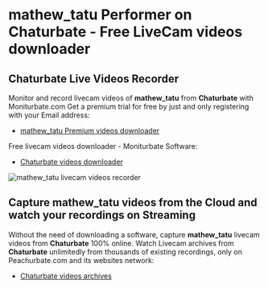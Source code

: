 # mathew_tatu Performer on Chaturbate - Free LiveCam videos downloader

## Chaturbate Live Videos Recorder

Monitor and record livecam videos of **mathew_tatu** from **Chaturbate** with Moniturbate.com
Get a premium trial for free by just and only registering with your Email address:
* [mathew_tatu Premium videos downloader](https://moniturbate.com/request-demo-licence-key.html)

Free livecam videos downloader - Moniturbate Software:
* [Chaturbate videos downloader](https://moniturbate.com/moniturbate-download-software.html)

![mathew_tatu livecam videos recorder](https://peachurnet.com/templates/moniturbate-software.png)


## Capture mathew_tatu videos from the Cloud and watch your recordings on Streaming

Without the need of downloading a software, capture **mathew_tatu** livecam videos from **Chaturbate** 100% online.
Watch Livecam archives from **Chaturbate** unlimitedly from thousands of existing recordings, only on Peachurbate.com and its websites network:
* [Chaturbate videos archives](https://peachurnet.com/)
